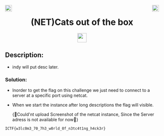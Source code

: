 <div><img align = "right" src = "https://img.shields.io/badge/Points-100%20-informational" height = 22>
<img align = "left" src = "https://img.shields.io/badge/Catagory-PROGRAMING-informational" height = 22>
</div
<br>
<div align="center"> <h1> (NET)Cats out of the box</h1> <img src = "https://img.shields.io/badge/Solved ✔️%20-brightgreen" height = 30>
</div>

## Description: 
- indy will put desc later.

### Solution: 

- Inorder to get the flag on this challenge we just need to connect to a server at a specific port using netcat.
- When we start the instance after long descriptions the flag will visible.
  
  {🔴Could'nt upload Screenshot of the netcat instance, Since the Server adress is not available for now🔴}

```
ICTF{w3lc0m3_70_7h3_w0rld_0f_n3tc4t1ng_h4ck3r}
```
